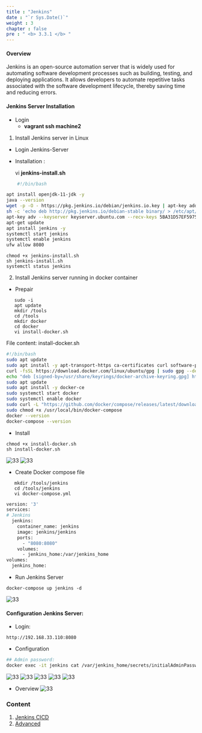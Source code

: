 ```yaml
---
title : "Jenkins"
date : "`r Sys.Date()`"
weight : 3
chapter : false
pre : " <b> 3.3.1 </b> "
---
```


#### Overview
Jenkins is an open-source automation server that is widely used for automating software development processes such as building, testing, and deploying applications. It allows developers to automate repetitive tasks associated with the software development lifecycle, thereby saving time and reducing errors.

#### Jenkins Server Installation
- Login
  - **vagrant ssh machine2**
1. Install Jenkins server in Linux
  - Login Jenkins-Server
  - Installation : 
  
    vi **jenkins-install.sh**
````sh
    #!/bin/bash

apt install openjdk-11-jdk -y
java --version
wget -p -O - https://pkg.jenkins.io/debian/jenkins.io.key | apt-key add -
sh -c 'echo deb http://pkg.jenkins.io/debian-stable binary/ > /etc/apt/sources.list.d/jenkins.list'
apt-key adv --keyserver keyserver.ubuntu.com --recv-keys 5BA31D57EF5975CA
apt-get update
apt install jenkins -y
systemctl start jenkins
systemctl enable jenkins
ufw allow 8080
````
    chmod +x jenkins-install.sh
    sh jenkins-install.sh
    systemctl status jenkins

2. Install Jenkins server running in docker container
  - Prepair
```linux
   sudo -i
   apt update
   mkdir /tools
   cd /tools
   mkdir docker
   cd docker
   vi install-docker.sh
```     
File content: install-docker.sh

```sh
#!/bin/bash
sudo apt update
sudo apt install -y apt-transport-https ca-certificates curl software-properties-common
curl -fsSL https://download.docker.com/linux/ubuntu/gpg | sudo gpg --dearmor -o /usr/share/keyrings/docker-archive-keyring.gpg
echo "deb [signed-by=/usr/share/keyrings/docker-archive-keyring.gpg] https://download.docker.com/linux/ubuntu $(lsb_release -cs) stable" | sudo tee /etc/apt/sources.list.d/docker.list > /dev/null
sudo apt update
sudo apt install -y docker-ce
sudo systemctl start docker
sudo systemctl enable docker
sudo curl -L "https://github.com/docker/compose/releases/latest/download/docker-compose-$(uname -s)-$(uname -m)" -o /usr/local/bin/docker-compose
sudo chmod +x /usr/local/bin/docker-compose
docker --version
docker-compose --version
```
  - Install
```linux
chmod +x install-docker.sh
sh install-docker.sh

```
![33](/thedevops/images/3-config/3.3-labs/3.3.1-jenkins/1.png)
![33](/thedevops/images/3-config/3.3-labs/3.3.1-jenkins/2.png)

- Create Docker compose file
```linux
   mkdir /tools/jenkins
   cd /tools/jenkins
   vi docker-compose.yml
```

```sh
version: '3'
services:
# Jenkins  
  jenkins:
    container_name: jenkins
    image: jenkins/jenkins
    ports:
      - "8080:8080"
    volumes:
      - jenkins_home:/var/jenkins_home
volumes:
  jenkins_home:
```
- Run Jenkins Server
```linux
docker-compose up jenkins -d
```
![33](/thedevops/images/3-config/3.3-labs/3.3.1-jenkins/3.png)

#### Configuration Jenkins Server:
- Login:
```linux
http://192.168.33.110:8080
```
- Configuration
    
 ```sh
## Admin password: 
docker exec -it jenkins cat /var/jenkins_home/secrets/initialAdminPassword
```
![33](/thedevops/images/3-config/3.3-labs/3.3.1-jenkins/4.png)
![33](/thedevops/images/3-config/3.3-labs/3.3.1-jenkins/5.png)
![33](/thedevops/images/3-config/3.3-labs/3.3.1-jenkins/6.png)
![33](/thedevops/images/3-config/3.3-labs/3.3.1-jenkins/7.png)
![33](/thedevops/images/3-config/3.3-labs/3.3.1-jenkins/8.png)
- Overview
![33](/thedevops/images/3-config/3.3-labs/3.3.1-jenkins/9.png)


### Content

1. [Jenkins CICD](3.3.1.1-cicd/)
2. [Advanced](3.3.1.2-advanced/)
